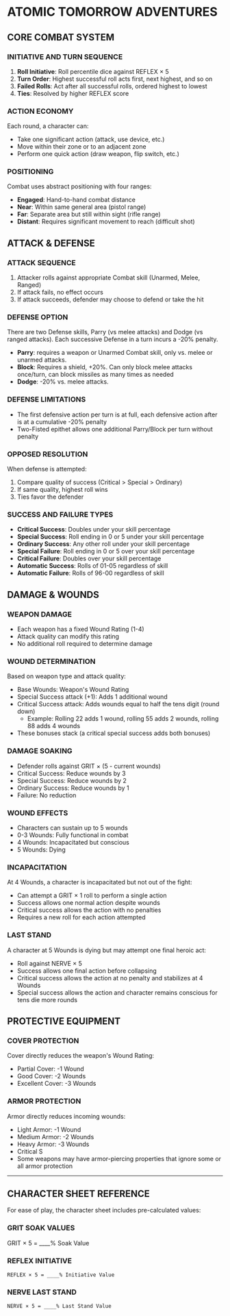 # ATOMIC TOMORROW ADVENTURES

## CORE COMBAT SYSTEM

### INITIATIVE AND TURN SEQUENCE

1. **Roll Initiative**: Roll percentile dice against REFLEX × 5
2. **Turn Order**: Highest successful roll acts first, next highest, and so on
3. **Failed Rolls**: Act after all successful rolls, ordered highest to lowest
4. **Ties**: Resolved by higher REFLEX score

### ACTION ECONOMY

Each round, a character can:

- Take one significant action (attack, use device, etc.)
- Move within their zone or to an adjacent zone
- Perform one quick action (draw weapon, flip switch, etc.)

### POSITIONING

Combat uses abstract positioning with four ranges:

- **Engaged**: Hand-to-hand combat distance
- **Near**: Within same general area (pistol range)
- **Far**: Separate area but still within sight (rifle range)
- **Distant**: Requires significant movement to reach (difficult shot)

## ATTACK & DEFENSE

### ATTACK SEQUENCE

1. Attacker rolls against appropriate Combat skill (Unarmed, Melee, Ranged)
2. If attack fails, no effect occurs
3. If attack succeeds, defender may choose to defend or take the hit

### DEFENSE OPTION

There are two Defense skills, Parry (vs melee attacks) and Dodge (vs ranged attacks). Each successive Defense in a turn incurs a -20% penalty.

- **Parry**: requires a weapon or Unarmed Combat skill, only vs. melee or unarmed attacks.
- **Block**: Requires a shield, +20%. Can only block melee attacks once/turn, can block missiles as many times as needed
- **Dodge**: -20% vs. melee attacks.

### DEFENSE LIMITATIONS

- The first defensive action per turn is at full, each defensive action after is at a cumulative -20% penalty
- Two-Fisted epithet allows one additional Parry/Block per turn without penalty

### OPPOSED RESOLUTION

When defense is attempted:

1. Compare quality of success (Critical > Special > Ordinary)
2. If same quality, highest roll wins
3. Ties favor the defender

### SUCCESS AND FAILURE TYPES

- **Critical Success**: Doubles under your skill percentage
- **Special Success**: Roll ending in 0 or 5 under your skill percentage
- **Ordinary Success**: Any other roll under your skill percentage
- **Special Failure**: Roll ending in 0 or 5 over your skill percentage
- **Critical Failure**: Doubles over your skill percentage
- **Automatic Success**: Rolls of 01-05 regardless of skill
- **Automatic Failure**: Rolls of 96-00 regardless of skill

## DAMAGE & WOUNDS

### WEAPON DAMAGE

- Each weapon has a fixed Wound Rating (1-4)
- Attack quality can modify this rating
- No additional roll required to determine damage

### WOUND DETERMINATION

Based on weapon type and attack quality:

- Base Wounds: Weapon's Wound Rating
- Special Success attack (+1): Adds 1 additional wound
- Critical Success attack: Adds wounds equal to half the tens digit (round down)
  - Example: Rolling 22 adds 1 wound, rolling 55 adds 2 wounds, rolling 88 adds 4 wounds
- These bonuses stack (a critical special success adds both bonuses)

### DAMAGE SOAKING

- Defender rolls against GRIT × (5 - current wounds)
- Critical Success: Reduce wounds by 3
- Special Success: Reduce wounds by 2
- Ordinary Success: Reduce wounds by 1
- Failure: No reduction

### WOUND EFFECTS

- Characters can sustain up to 5 wounds
- 0-3 Wounds: Fully functional in combat
- 4 Wounds: Incapacitated but conscious
- 5 Wounds: Dying

### INCAPACITATION

At 4 Wounds, a character is incapacitated but not out of the fight:

- Can attempt a GRIT × 1 roll to perform a single action
- Success allows one normal action despite wounds
- Critical success allows the action with no penalties
- Requires a new roll for each action attempted

### LAST STAND

A character at 5 Wounds is dying but may attempt one final heroic act:

- Roll against NERVE × 5
- Success allows one final action before collapsing
- Critical success allows the action at no penalty and stabilizes at 4 Wounds
- Special success allows the action and character remains conscious for tens die more rounds

## PROTECTIVE EQUIPMENT

### COVER PROTECTION

Cover directly reduces the weapon's Wound Rating:

- Partial Cover: -1 Wound
- Good Cover: -2 Wounds
- Excellent Cover: -3 Wounds

### ARMOR PROTECTION

Armor directly reduces incoming wounds:

- Light Armor: -1 Wound
- Medium Armor: -2 Wounds
- Heavy Armor: -3 Wounds
- Critical S
- Some weapons may have armor-piercing properties that ignore some or all armor protection

---

## CHARACTER SHEET REFERENCE

For ease of play, the character sheet includes pre-calculated values:

### GRIT SOAK VALUES

GRIT × 5 = ____% Soak Value

### REFLEX INITIATIVE

```
REFLEX × 5 = ____% Initiative Value
```

### NERVE LAST STAND

```
NERVE × 5 = ____% Last Stand Value
```
